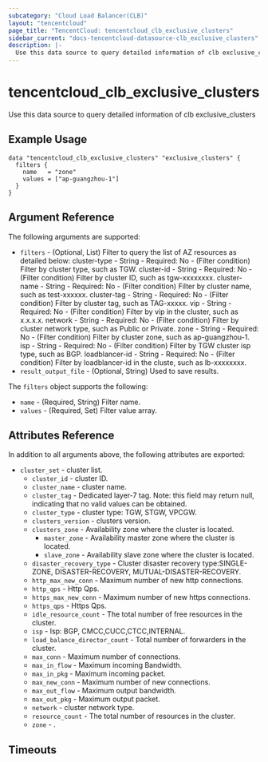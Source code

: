 ```yaml
---
subcategory: "Cloud Load Balancer(CLB)"
layout: "tencentcloud"
page_title: "TencentCloud: tencentcloud_clb_exclusive_clusters"
sidebar_current: "docs-tencentcloud-datasource-clb_exclusive_clusters"
description: |-
  Use this data source to query detailed information of clb exclusive_clusters
---
```


# tencentcloud_clb_exclusive_clusters

Use this data source to query detailed information of clb exclusive_clusters

## Example Usage

```hcl
data "tencentcloud_clb_exclusive_clusters" "exclusive_clusters" {
  filters {
    name   = "zone"
    values = ["ap-guangzhou-1"]
  }
}
```

## Argument Reference

The following arguments are supported:

* `filters` - (Optional, List) Filter to query the list of AZ resources as detailed below: cluster-type - String - Required: No - (Filter condition) Filter by cluster type, such as TGW. cluster-id - String - Required: No - (Filter condition) Filter by cluster ID, such as tgw-xxxxxxxx. cluster-name - String - Required: No - (Filter condition) Filter by cluster name, such as test-xxxxxx. cluster-tag - String - Required: No - (Filter condition) Filter by cluster tag, such as TAG-xxxxx. vip - String - Required: No - (Filter condition) Filter by vip in the cluster, such as x.x.x.x. network - String - Required: No - (Filter condition) Filter by cluster network type, such as Public or Private. zone - String - Required: No - (Filter condition) Filter by cluster zone, such as ap-guangzhou-1. isp - String - Required: No - (Filter condition) Filter by TGW cluster isp type, such as BGP. loadblancer-id - String - Required: No - (Filter condition) Filter by loadblancer-id in the cluste, such as lb-xxxxxxxx.
* `result_output_file` - (Optional, String) Used to save results.

The `filters` object supports the following:

* `name` - (Required, String) Filter name.
* `values` - (Required, Set) Filter value array.

## Attributes Reference

In addition to all arguments above, the following attributes are exported:

* `cluster_set` - cluster list.
  * `cluster_id` - cluster ID.
  * `cluster_name` - cluster name.
  * `cluster_tag` - Dedicated layer-7 tag. Note: this field may return null, indicating that no valid values can be obtained.
  * `cluster_type` - cluster type: TGW, STGW, VPCGW.
  * `clusters_version` - clusters version.
  * `clusters_zone` - Availability zone where the cluster is located.
    * `master_zone` - Availability master zone where the cluster is located.
    * `slave_zone` - Availability slave zone where the cluster is located.
  * `disaster_recovery_type` - Cluster disaster recovery type:SINGLE-ZONE, DISASTER-RECOVERY, MUTUAL-DISASTER-RECOVERY.
  * `http_max_new_conn` - Maximum number of new http connections.
  * `http_qps` - Http Qps.
  * `https_max_new_conn` - Maximum number of new https connections.
  * `https_qps` - Https Qps.
  * `idle_resource_count` - The total number of free resources in the cluster.
  * `isp` - Isp: BGP, CMCC,CUCC,CTCC,INTERNAL.
  * `load_balance_director_count` - Total number of forwarders in the cluster.
  * `max_conn` - Maximum number of connections.
  * `max_in_flow` - Maximum incoming Bandwidth.
  * `max_in_pkg` - Maximum incoming packet.
  * `max_new_conn` - Maximum number of new connections.
  * `max_out_flow` - Maximum output bandwidth.
  * `max_out_pkg` - Maximum output packet.
  * `network` - cluster network type.
  * `resource_count` - The total number of resources in the cluster.
  * `zone` - .


## Timeouts

<no value>


